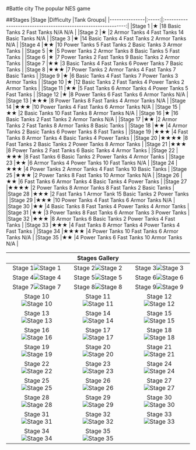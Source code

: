 #Battle city
The popular NES game

##Stages
|Stage			|Difficulty		|Tank Groups|
|---------------|:-----:|:-------------------------------------------------------------:|
|Stage 1		|★		|18 Basic Tanks	2 Fast Tanks	N/A				N/A				|
|Stage 2		|★		|2 Armor Tanks	4 Fast Tanks	14 Basic Tanks	N/A				|
|Stage 3		|★		|14 Basic Tanks	4 Fast Tanks	2 Armor Tanks	N/A				|
|Stage 4		|★★		|10 Power Tanks	5 Fast Tanks	2 Basic Tanks	3 Armor Tanks	|
|Stage 5		|★		|5 Power Tanks	2 Armor Tanks	8 Basic Tanks	5 Fast Tanks	|
|Stage 6		|★		|7 Power Tanks	2 Fast Tanks	9 Basic Tanks	2 Armor Tanks	|
|Stage 7		|★★		|3 Basic Tanks	4 Fast Tanks	6 Power Tanks	7 Basic Tanks	|
|Stage 8		|★★★	|7 Power Tanks	2 Armor Tanks	4 Fast Tanks	7 Basic Tanks	|
|Stage 9		|★		|6 Basic Tanks	4 Fast Tanks	7 Power Tanks	3 Armor Tanks	|
|Stage 10		|★		|12 Basic Tanks	2 Fast Tanks	4 Power Tanks	2 Armor Tanks	|
|Stage 11		|★★		|5 Fast Tanks	6 Armor Tanks	4 Power Tanks	5 Fast Tanks	|
|Stage 12		|★		|8 Power Tanks	6 Fast Tanks	6 Armor Tanks	N/A				|
|Stage 13		|★★★	|8 Power Tanks	8 Fast Tanks	4 Armor Tanks	N/A				|
|Stage 14		|★★★	|10 Power Tanks	4 Fast Tanks	6 Armor Tanks	N/A				|
|Stage 15		|★★		|2 Basic Tanks	10 Fast Tanks	8 Armor Tanks	N/A				|
|Stage 16		|★		|16 Basic Tanks	2 Fast Tanks	2 Armor Tanks	N/A				|
|Stage 17		|★★		|2 Armor Tanks	2 Fast Tanks	8 Armor Tanks	8 Basic Tanks	|
|Stage 18		|★★		|4 Armor Tanks	2 Basic Tanks	6 Power Tanks	8 Fast Tanks	|
|Stage 19		|★★★	|4 Fast Tanks	8 Armor Tanks	4 Basic Tanks	4 Power Tanks	|
|Stage 20		|★★★★	|8 Fast Tanks	2 Basic Tanks	2 Power Tanks	8 Armor Tanks	|
|Stage 21		|★★★	|8 Power Tanks	2 Fast Tanks	6 Basic Tanks	4 Armor Tanks	|
|Stage 22		|★★★	|8 Fast Tanks	6 Basic Tanks	2 Power Tanks	4 Armor Tanks	|
|Stage 23		|★★		|6 Armor Tanks	4 Power Tanks	10 Fast Tanks	N/A				|
|Stage 24		|★★★	|4 Power Tanks	2 Armor Tanks	4 Fast Tanks	10 Basic Tanks	|
|Stage 25		|★★★	|2 Power Tanks	8 Fast Tanks	10 Armor Tanks	N/A				|
|Stage 26		|★★		|6 Fast Tanks	6 Armor Tanks	4 Basic Tanks	4 Power Tanks	|
|Stage 27		|★★★★	|2 Power Tanks	8 Armor Tanks	8 Fast Tanks	2 Basic Tanks	|
|Stage 28		|★★★	|2 Fast Tanks	1 Armor Tank	15 Basic Tanks	2 Power Tanks	|
|Stage 29		|★★★	|10 Power Tanks	4 Fast Tanks	6 Armor Tanks	N/A				|
|Stage 30		|★★		|4 Basic Tanks	8 Fast Tanks	4 Power Tanks	4 Armor Tanks	|
|Stage 31		|★★		|3 Power Tanks	8 Fast Tanks	6 Armor Tanks	3 Power Tanks	|
|Stage 32		|★★★	|8 Armor Tanks	6 Basic Tanks	2 Power Tanks	4 Fast Tanks	|
|Stage 33		|★★★	|4 Fast Tanks	8 Armor Tanks	4 Power Tanks	4 Fast Tanks	|
|Stage 34		|★★★★	|4 Power Tanks	10 Fast Tanks	6 Armor Tanks	N/A				|
|Stage 35		|★★		|4 Power Tanks	6 Fast Tanks	10 Armor Tanks	N/A				|

||Stages Gallery||
|:---:|:---:|:---:|
|Stage 1![Stage 1](https://raw.github.com/wildalmighty/BattleCityJs/master/img/stages_thumbs/Battle_City_Stage01.png "Stage 1")|Stage 2![Stage 2](https://raw.github.com/wildalmighty/BattleCityJs/master/img/stages_thumbs/Battle_City_Stage02.png "Stage 2")|Stage 3![Stage 3](https://raw.github.com/wildalmighty/BattleCityJs/master/img/stages_thumbs/Battle_City_Stage03.png "Stage 3")|
|Stage 4![Stage 4](https://raw.github.com/wildalmighty/BattleCityJs/master/img/stages_thumbs/Battle_City_Stage04.png "Stage 4")|Stage 5![Stage 5](https://raw.github.com/wildalmighty/BattleCityJs/master/img/stages_thumbs/Battle_City_Stage05.png "Stage 5")|Stage 6![Stage 6](https://raw.github.com/wildalmighty/BattleCityJs/master/img/stages_thumbs/Battle_City_Stage06.png "Stage 6")|
|Stage 7![Stage 7](https://raw.github.com/wildalmighty/BattleCityJs/master/img/stages_thumbs/Battle_City_Stage07.png "Stage 7")|Stage 8![Stage 8](https://raw.github.com/wildalmighty/BattleCityJs/master/img/stages_thumbs/Battle_City_Stage08.png "Stage 8")|Stage 9![Stage 9](https://raw.github.com/wildalmighty/BattleCityJs/master/img/stages_thumbs/Battle_City_Stage09.png "Stage 9")|
|Stage 10![Stage 10](https://raw.github.com/wildalmighty/BattleCityJs/master/img/stages_thumbs/Battle_City_Stage10.png "Stage 10")|Stage 11![Stage 11](https://raw.github.com/wildalmighty/BattleCityJs/master/img/stages_thumbs/Battle_City_Stage11.png "Stage 11")|Stage 12![Stage 12](https://raw.github.com/wildalmighty/BattleCityJs/master/img/stages_thumbs/Battle_City_Stage12.png "Stage 12")|
|Stage 13![Stage 13](https://raw.github.com/wildalmighty/BattleCityJs/master/img/stages_thumbs/Battle_City_Stage13.png "Stage 13")|Stage 14![Stage 14](https://raw.github.com/wildalmighty/BattleCityJs/master/img/stages_thumbs/Battle_City_Stage14.png "Stage 14")|Stage 15![Stage 15](https://raw.github.com/wildalmighty/BattleCityJs/master/img/stages_thumbs/Battle_City_Stage15.png "Stage 15")|
|Stage 16![Stage 16](https://raw.github.com/wildalmighty/BattleCityJs/master/img/stages_thumbs/Battle_City_Stage16.png "Stage 16")|Stage 17![Stage 17](https://raw.github.com/wildalmighty/BattleCityJs/master/img/stages_thumbs/Battle_City_Stage17.png "Stage 17")|Stage 18![Stage 18](https://raw.github.com/wildalmighty/BattleCityJs/master/img/stages_thumbs/Battle_City_Stage18.png "Stage 18")|
|Stage 19![Stage 19](https://raw.github.com/wildalmighty/BattleCityJs/master/img/stages_thumbs/Battle_City_Stage19.png "Stage 19")|Stage 20![Stage 20](https://raw.github.com/wildalmighty/BattleCityJs/master/img/stages_thumbs/Battle_City_Stage20.png "Stage 20")|Stage 21![Stage 21](https://raw.github.com/wildalmighty/BattleCityJs/master/img/stages_thumbs/Battle_City_Stage21.png "Stage 21")|
|Stage 22![Stage 22](https://raw.github.com/wildalmighty/BattleCityJs/master/img/stages_thumbs/Battle_City_Stage22.png "Stage 22")|Stage 23![Stage 23](https://raw.github.com/wildalmighty/BattleCityJs/master/img/stages_thumbs/Battle_City_Stage23.png "Stage 23")|Stage 24![Stage 24](https://raw.github.com/wildalmighty/BattleCityJs/master/img/stages_thumbs/Battle_City_Stage24.png "Stage 24")|
|Stage 25![Stage 25](https://raw.github.com/wildalmighty/BattleCityJs/master/img/stages_thumbs/Battle_City_Stage25.png "Stage 25")|Stage 26![Stage 26](https://raw.github.com/wildalmighty/BattleCityJs/master/img/stages_thumbs/Battle_City_Stage26.png "Stage 26")|Stage 27![Stage 27](https://raw.github.com/wildalmighty/BattleCityJs/master/img/stages_thumbs/Battle_City_Stage27.png "Stage 27")|
|Stage 28![Stage 28](https://raw.github.com/wildalmighty/BattleCityJs/master/img/stages_thumbs/Battle_City_Stage28.png "Stage 28")|Stage 29![Stage 29](https://raw.github.com/wildalmighty/BattleCityJs/master/img/stages_thumbs/Battle_City_Stage29.png "Stage 29")|Stage 30![Stage 30](https://raw.github.com/wildalmighty/BattleCityJs/master/img/stages_thumbs/Battle_City_Stage30.png "Stage 30")|
|Stage 31![Stage 31](https://raw.github.com/wildalmighty/BattleCityJs/master/img/stages_thumbs/Battle_City_Stage31.png "Stage 31")|Stage 32![Stage 32](https://raw.github.com/wildalmighty/BattleCityJs/master/img/stages_thumbs/Battle_City_Stage32.png "Stage 32")|Stage 33![Stage 33](https://raw.github.com/wildalmighty/BattleCityJs/master/img/stages_thumbs/Battle_City_Stage33.png "Stage 33")|
|Stage 34![Stage 34](https://raw.github.com/wildalmighty/BattleCityJs/master/img/stages_thumbs/Battle_City_Stage34.png "Stage 34")|Stage 35![Stage 35](https://raw.github.com/wildalmighty/BattleCityJs/master/img/stages_thumbs/Battle_City_Stage35.png "Stage 35")|